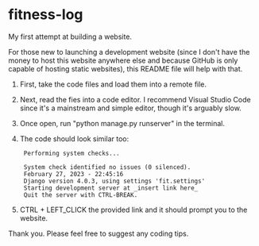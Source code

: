 # fitness-log
My first attempt at building a website. 

For those new to launching a development website (since I don't have the money to host this website anywhere else and because GitHub is only capable of hosting static websites), this README file will help with that.

1. First, take the code files and load them into a remote file.
2. Next, read the fies into a code editor. I recommend Visual Studio Code since it's a mainstream and simple editor, though it's arguably slow.
3. Once open, run "python manage.py runserver" in the terminal.
4. The code should look similar too:
        
        Performing system checks...

        System check identified no issues (0 silenced).
        February 27, 2023 - 22:45:16
        Django version 4.0.3, using settings 'fit.settings'  
        Starting development server at _insert link here_
        Quit the server with CTRL-BREAK.

5. CTRL + LEFT_CLICK the provided link and it should prompt you to the website.

Thank you. Please feel free to suggest any coding tips.
